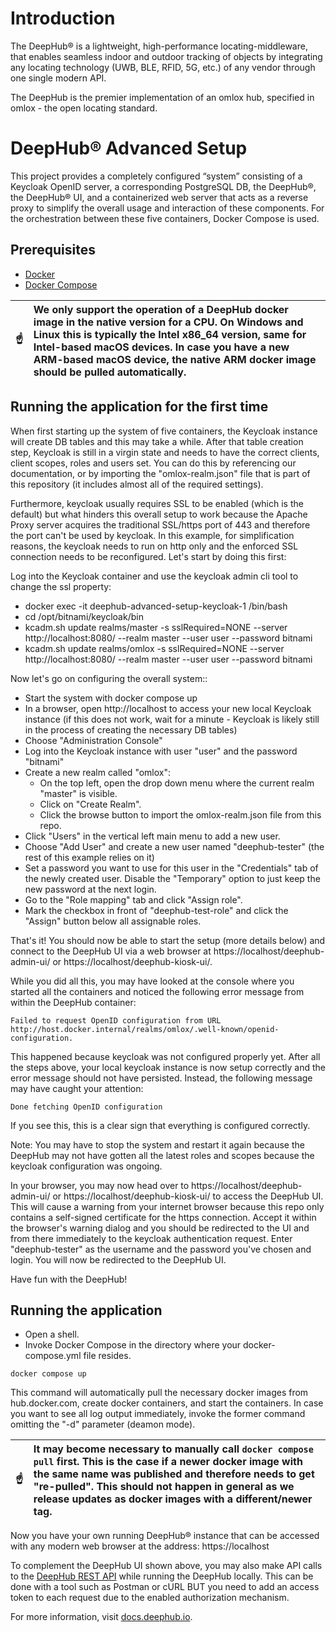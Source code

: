 # Introduction

The DeepHub® is a lightweight, high-performance locating-middleware, that enables seamless indoor and outdoor tracking of objects by integrating any locating technology (UWB, BLE, RFID, 5G, etc.) of any vendor through one single modern API.

The DeepHub is the premier implementation of an omlox hub, specified in omlox - the open locating standard.

# DeepHub® Advanced Setup

This project provides a completely configured “system” consisting of a Keycloak OpenID server, a corresponding PostgreSQL DB, the DeepHub®, the DeepHub® UI, and a containerized web server that acts as a reverse proxy to simplify the overall usage and interaction of these components. For the orchestration between these five containers, Docker Compose is used.

## Prerequisites
* [Docker](https://docs.docker.com/engine/install/)
* [Docker Compose](https://docs.docker.com/compose/install/)

|:point_up: | We only support the operation of a DeepHub docker image in the native version for a CPU. On Windows and Linux this is typically the Intel x86_64 version, same for Intel-based macOS devices. In case you have a new ARM-based macOS device, the native ARM docker image should be pulled automatically. 
|-----------|:---------------------------------------------------------------------------------------------------------------------------|

## Running the application for the first time

When first starting up the system of five containers, the Keycloak instance will create DB tables and this may take a while. After that table creation step, Keycloak is still in a virgin state and needs to have the correct clients, client scopes, roles and users set. You can do this by referencing our documentation, or by importing the "omlox-realm.json" file that is part of this repository (it includes almost all of the required settings).

Furthermore, keycloak usually requires SSL to be enabled (which is the default) but what hinders this overall setup to work because the Apache Proxy server acquires the traditional SSL/https port of 443 and therefore the port can't be used by keycloak. In this example, for simplification reasons, the keycloak needs to run on http only and the enforced SSL connection needs to be reconfigured. Let's start by doing this first:

Log into the Keycloak container and use the keycloak admin cli tool to change the ssl property:
* docker exec -it deephub-advanced-setup-keycloak-1 /bin/bash
* cd /opt/bitnami/keycloak/bin
* kcadm.sh update realms/master -s sslRequired=NONE --server http://localhost:8080/ --realm master --user user --password bitnami
* kcadm.sh update realms/omlox -s sslRequired=NONE --server http://localhost:8080/ --realm master --user user --password bitnami


Now let's go on configuring the overall system::

* Start the system with docker compose up
* In a browser, open http://localhost to access your new local Keycloak instance (if this does not work, wait for a minute - Keycloak is likely still in the process of creating the necessary DB tables)
* Choose "Administration Console"
* Log into the Keycloak instance with user "user" and the password "bitnami"
* Create a new realm called "omlox":
  * On the top left, open the drop down menu where the current realm "master" is visible.
  * Click on "Create Realm".
  * Click the browse button to import the omlox-realm.json file from this repo.
* Click "Users" in the vertical left main menu to add a new user.
* Choose "Add User" and create a new user named "deephub-tester" (the rest of this example relies on it)
* Set a password you want to use for this user in the "Credentials" tab of the newly created user. Disable the "Temporary" option to just keep the new password at the next login.
* Go to the "Role mapping" tab and click "Assign role".
* Mark the checkbox in front of "deephub-test-role" and click the "Assign" button below all assignable roles.

That's it! You should now be able to start the setup (more details below) and connect to the DeepHub UI via a web browser at https://localhost/deephub-admin-ui/ or https://localhost/deephub-kiosk-ui/.

While you did all this, you may have looked at the console where you started all the containers and noticed the following error message from within the DeepHub container:

```Failed to request OpenID configuration from URL http://host.docker.internal/realms/omlox/.well-known/openid-configuration.```

This happened because keycloak was not configured properly yet. After all the steps above, your local keycloak instance is now setup correctly and the error message should not have persisted. Instead, the following message may have caught your attention:

```Done fetching OpenID configuration```

If you see this, this is a clear sign that everything is configured correctly.

Note: You may have to stop the system and restart it again because the DeepHub may not have gotten all the latest roles and scopes because the keycloak configuration was ongoing.

In your browser, you may now head over to https://localhost/deephub-admin-ui/ or https://localhost/deephub-kiosk-ui/ to access the DeepHub UI. This will cause a warning from your internet browser because this repo only contains a self-signed certificate for the https connection. Accept it within the browser's warning dialog and you should be redirected to the UI and from there immediately to the keycloak authentication request. Enter "deephub-tester" as the username and the password you've chosen and login. You will now be redirected to the DeepHub UI.

Have fun with the DeepHub!

## Running the application
* Open a shell.
* Invoke Docker Compose in the directory where your docker-compose.yml file resides.
```
docker compose up
```

This command will automatically pull the necessary docker images from hub.docker.com, create docker containers, and start the containers. In case you want to see all log output immediately, invoke the former command omitting the "-d" parameter (deamon mode).

|:point_up: | It may become necessary to manually call ```docker compose pull``` first. This is the case if a newer docker image with the same name was published and therefore needs to get "re-pulled". This should not happen in general as we release updates as docker images with a different/newer tag.|
|-----------|:---------------------------------------------------------------------------------------------------------------------------|

Now you have your own running DeepHub® instance that can be accessed with any modern web browser at the address: https://localhost

To complement the DeepHub UI shown above, you may also make API calls to the [DeepHub REST API](https://docs.deephub.io/api_reference/restApi.html#/deep-hub-api-rest-api) while running the DeepHub locally. This can be done with a tool such as Postman or cURL BUT you need to add an access token to each request due to the enabled authorization mechanism.

For more information, visit [docs.deephub.io](https://docs.deephub.io/docs/testing-deephub/running_dh_locally/).
